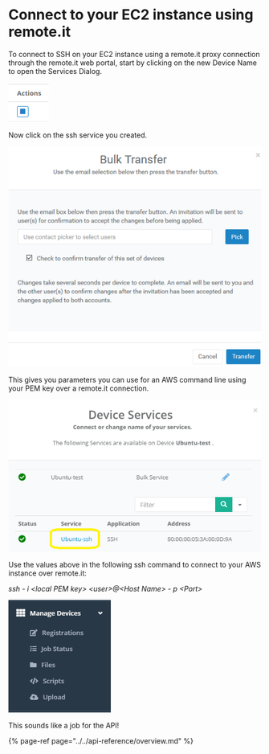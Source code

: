 # Connect to your EC2 instance using remote.it

To connect to SSH on your EC2 instance using a remote.it proxy connection through the remote.it web portal, start by clicking on the new Device Name to open the Services Dialog.

![](../../.gitbook/assets/image%20%2819%29.png)

Now click on the ssh service you created.

![](../../.gitbook/assets/image%20%28291%29.png)

This gives you parameters you can use for an AWS command line using your PEM key over a remote.it connection.

![](../../.gitbook/assets/image%20%28206%29.png)

Use the values above in the following ssh command to connect to your AWS instance over remote.it:

_ssh - i &lt;local PEM key&gt; &lt;user&gt;@&lt;Host Name&gt; - p &lt;Port&gt;_

![](../../.gitbook/assets/image%20%28408%29.png)

This sounds like a job for the API!

{% page-ref page="../../api-reference/overview.md" %}


